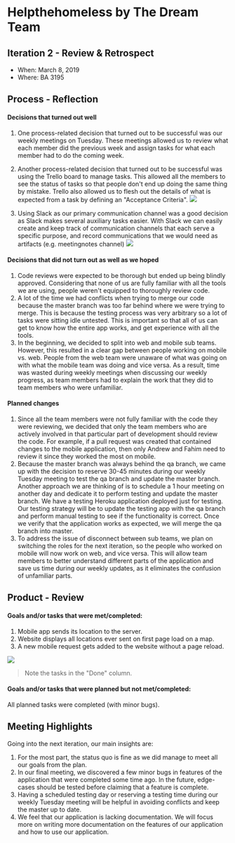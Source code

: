 # Helpthehomeless by The Dream Team

## Iteration 2 - Review & Retrospect

 * When: March 8, 2019
 * Where: BA 3195

## Process - Reflection

#### Decisions that turned out well

1. One process-related decision that turned out to be successful was our weekly meetings on Tuesday. These meetings allowed us to review what each member did the previous week and assign tasks for what each member had to do the coming week.


2. Another process-related decision that turned out to be successful was using the Trello board to manage tasks. This allowed all the members to see the status of tasks so that people don't end up doing the same thing by mistake. Trello also allowed us to flesh out the details of what is expected from a task by defining an "Acceptance Criteria".
![](https://i.imgur.com/XrRxlji.png)

3. Using Slack as our primary communication channel was a good decision as Slack makes several auxiliary tasks easier. With Slack we can easily create and keep track of communication channels that each serve a specific purpose, and record communications that we would need as artifacts (e.g. meetingnotes channel)
![](https://i.imgur.com/Mor4nys.jpg)


#### Decisions that did not turn out as well as we hoped

1. Code reviews were expected to be thorough but ended up being blindly approved. Considering that none of us are fully familiar with all the tools we are using, people weren't equipped to thoroughly review code.
2. A lot of the time we had conflicts when trying to merge our code because the master branch was too far behind where we were trying to merge. This is because the testing process was very arbitrary so a lot of tasks were sitting idle untested. This is important so that all of us can get to know how the entire app works, and get experience with all the tools.
3. In the beginning, we decided to split into web and mobile sub teams. However, this resulted in a clear gap between people working on mobile vs. web. People from the web team were unaware of what was going on with what the mobile team was doing and vice versa. As a result, time was wasted during weekly meetings when discussing our weekly progress, as team members had to explain the work that they did to team members who were unfamiliar.

#### Planned changes

1. Since all the team members were not fully familiar with the code they were reviewing, we decided that only the team members who are actively involved in that particular part of development should review the code. For example, if a pull request was created that contained changes to the mobile application, then only Andrew and Fahim need to review it since they worked the most on mobile.
2. Because the master branch was always behind the qa branch, we came up with the decision to reserve 30-45 minutes during our weekly Tuesday meeting to test the qa branch and update the master branch. Another approach we are thinking of is to schedule a 1 hour meeting on another day and dedicate it to perform testing and update the master branch. We have a testing Heroku application deployed just for testing. Our testing strategy will be to update the testing app with the qa branch and perform manual testing to see if the functionality is correct. Once we verify that the application works as expected, we will merge the qa branch into master.
3. To address the issue of disconnect between sub teams, we plan on switching the roles for the next iteration, so the people who worked on mobile will now work on web, and vice versa. This will allow team members to better understand different parts of the application and save us time during our weekly updates, as it eliminates the confusion of unfamiliar parts.

## Product - Review

#### Goals and/or tasks that were met/completed:

1. Mobile app sends its location to the server.
2. Website displays all locations ever sent on first page load on a map.
3. A new mobile request gets added to the website without a page reload.

![](https://i.imgur.com/xOUL71r.jpg)
> Note the tasks in the "Done" column.

#### Goals and/or tasks that were planned but not met/completed:

 All planned tasks were completed (with minor bugs).

## Meeting Highlights

Going into the next iteration, our main insights are:

1. For the most part, the status quo is fine as we did manage to meet all our goals from the plan.
2. In our final meeting, we discovered a few minor bugs in features of the application that were completed some time ago. In the future, edge-cases should be tested before claiming that a feature is complete.
3. Having a scheduled testing day or reserving a testing time during our weekly Tuesday meeting will be helpful in avoiding conflicts and keep the master up to date.
4. We feel that our application is lacking documentation. We will focus more on writing more documentation on the features of our application and how to use our application.
